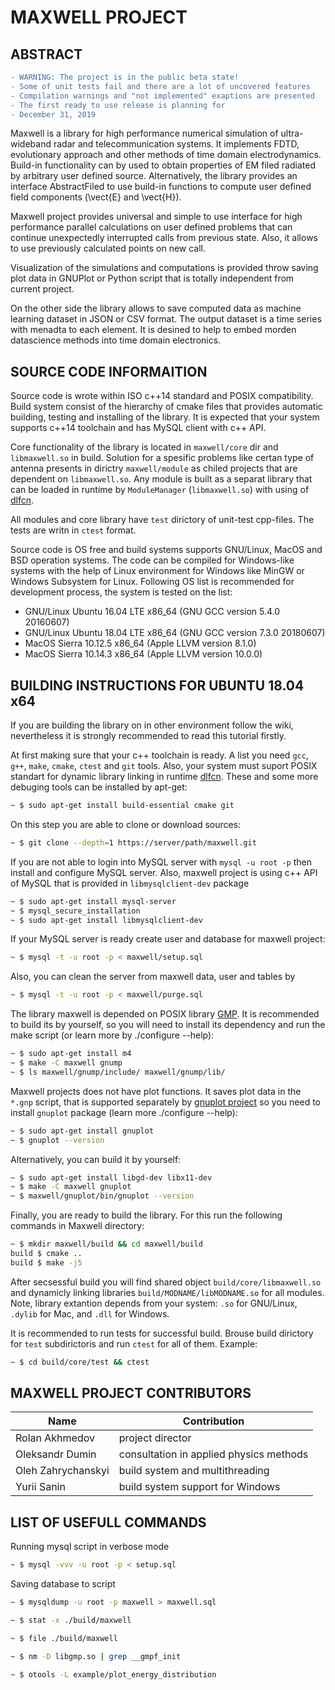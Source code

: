 MAXWELL PROJECT
======

ABSTRACT
------

```diff
- WARNING: The project is in the public beta state!
- Some of unit tests fail and there are a lot of uncovered features
- Compilation warnings and "not implemented" exaptions are presented
- The first ready to use release is planning for
- December 31, 2019
```

Maxwell is a library for high performance numerical simulation of
ultra-wideband radar and telecommunication systems. It implements FDTD,
evolutionary approach and other methods of time domain electrodynamics.
Build-in functionality can by used to obtain properties of EM filed
radiated by arbitrary user defined source. Alternatively, the library
provides an interface AbstractFiled to use build-in functions to compute
user defined field components (\vect{E} and \vect{H}).

Maxwell project provides universal and simple to use interface for high
performance parallel calculations on user defined problems that can
continue unexpectedly interrupted calls from previous state. Also, it
allows to use previously calculated points on new call.

Visualization of the simulations and computations is provided throw
saving plot data in GNUPlot or Python script that is totally independent
from current project.

On the other side the library allows to save computed data as
machine learning dataset in JSON or CSV format. The output dataset
is a time series with menadta to each element. It is desined to help
to embed morden datascience methods into time domain electronics.

SOURCE CODE INFORMAITION
------

Source code is wrote within ISO c++14 standard and POSIX compatibility.
Build system consist of the hierarchy of cmake files that provides
automatic building, testing and installing of the library. It is
expected that your system supports c++14 toolchain and has MySQL
client with c++ API.

Core functionality of the library is located in `maxwell/core` dir and
`libmaxwell.so` in build. Solution for a spesific problems like certan
type of antenna presents in dirictry `maxwell/module` as chiled projects
that are dependent on `libmaxwell.so`. Any module is built as a separat
library that can be loaded in runtime by `ModuleManager` (`libmaxwell.so`)
with using of [dlfcn](https://pubs.opengroup.org/onlinepubs/7908799/xsh/dlfcn.h.html).

All modules and core library have `test` dirictory of unit-test cpp-files.
The tests are writn in `ctest` format.

Source code is OS free and build systems supports GNU/Linux, MacOS and
BSD operation systems. The code can be compiled for Windows-like systems
with the help of Linux environment for Windows like MinGW or Windows
Subsystem for Linux. Following OS list is recommended for development
process, the system is tested on the list:

- GNU/Linux Ubuntu 16.04 LTE x86_64 (GNU GCC version 5.4.0 20160607)
- GNU/Linux Ubuntu 18.04 LTE x86_64 (GNU GCC version 7.3.0 20180607)
- MacOS Sierra 10.12.5 x86_64 (Apple LLVM version 8.1.0)
- MacOS Sierra 10.14.3 x86_64 (Apple LLVM version 10.0.0)

BUILDING INSTRUCTIONS FOR UBUNTU 18.04 x64
------

If you are building the library on in other environment follow the wiki,
nevertheless it is strongly recommended to read this tutorial firstly.

At first making sure that your c++ toolchain is ready. A list you need
`gcc`, `g++`, `make`, `cmake`, `ctest` and `git` tools. Also, your system
must suport POSIX standart for dynamic library linking in runtime
[dlfcn](https://pubs.opengroup.org/onlinepubs/7908799/xsh/dlfcn.h.html).
These and some more debuging tools can be installed by apt-get:

```bash
~ $ sudo apt-get install build-essential cmake git
```

On this step you are able to clone or download sources:

```bash
~ $ git clone --depth=1 https://server/path/maxwell.git
```

If you are not able to login into MySQL server with `mysql -u root -p`
then install and configure MySQL server. Also, maxwell project
is using c++ API of MySQL that is provided in `libmysqlclient-dev` package

```bash
~ $ sudo apt-get install mysql-server
~ $ mysql_secure_installation
~ $ sudo apt-get install libmysqlclient-dev
```

If your MySQL server is ready create user and database for maxwell project:

```bash
~ $ mysql -t -u root -p < maxwell/setup.sql
```

Also, you can clean the server from maxwell data, user and tables by

```bash
~ $ mysql -t -u root -p < maxwell/purge.sql
```

The library maxwell is depended on POSIX library [GMP](https://gmplib.org).
It is recommended to build its by yourself, so you will need to install its
dependency and run the make script (or learn more by ./configure --help):

```bash
~ $ sudo apt-get install m4
~ $ make -C maxwell gnump
~ $ ls maxwell/gnump/include/ maxwell/gnump/lib/
```

Maxwell projects does not have plot functions. It saves plot data in the `*.gnp`
script, that is supported separately by [gnuplot project](http://www.gnuplot.info)
so you need to install `gnuplot` package (learn more ./configure --help):

```bash
~ $ sudo apt-get install gnuplot
~ $ gnuplot --version
```

Alternatively, you can build it by yourself:

```bash
~ $ sudo apt-get install libgd-dev libx11-dev
~ $ make -C maxwell gnuplot
~ $ maxwell/gnuplot/bin/gnuplot --version
```

Finally, you are ready to build the library. For this run the
following commands in Maxwell directory:

```bash
~ $ mkdir maxwell/build && cd maxwell/build
build $ cmake ..
build $ make -j5
```

After secsessful build you will find shared object `build/core/libmaxwell.so`
and dynamicly linking libraries `build/MODNAME/libMODNAME.so` for all modules.
Note, library extantion depends from your system: `.so` for GNU/Linux,
`.dylib` for Mac, and `.dll` for Windows.

It is recommended to run tests for successful build. Brouse build dirictory
for `test` subdirictoris and run `ctest` for all of them. Example:

```bash
~ $ cd build/core/test && ctest
```

MAXWELL PROJECT CONTRIBUTORS
------

Name                | Contribution
------------------- | --------------------------------------------
Rolan Akhmedov      | project director <br>
Oleksandr Dumin     | consultation in applied physics methods <br>
Oleh Zahrychanskyi  | build system and multithreading <br>
Yurii Sanin         | build system support for Windows <br>

LIST OF USEFULL COMMANDS
------

Running mysql script in verbose mode

```bash
~ $ mysql -vvv -u root -p < setup.sql
```

Saving database to script

```bash
~ $ mysqldump -u root -p maxwell > maxwell.sql
```

```bash
~ $ stat -x ./build/maxwell
```

```bash
~ $ file ./build/maxwell
```

```bash
~ $ nm -D libgmp.so | grep __gmpf_init
```

```bash
~ $ otools -L example/plot_energy_distribution
```
